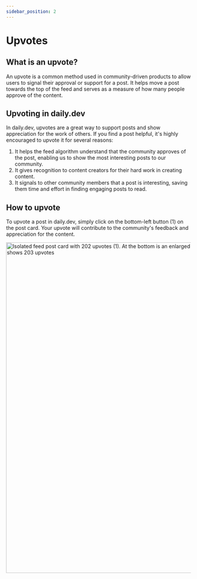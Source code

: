 ```yaml
---
sidebar_position: 2
---
```


# Upvotes

## What is an upvote? 

An upvote is a common method used in community-driven products to allow users to signal their approval or support for a post. It helps move a post towards the top of the feed and serves as a measure of how many people approve of the content.

## Upvoting in daily.dev

In daily.dev, upvotes are a great way to support posts and show appreciation for the work of others. If you find a post helpful, it's highly encouraged to upvote it for several reasons:

1. It helps the feed algorithm understand that the community approves of the post, enabling us to show the most interesting posts to our community.
2. It gives recognition to content creators for their hard work in creating content.
3. It signals to other community members that a post is interesting, saving them time and effort in finding engaging posts to read.

## How to upvote
To upvote a post in daily.dev, simply click on the bottom-left button (1) on the post card. Your upvote will contribute to the community's feedback and appreciation for the content.

<img src="https://daily-now-res.cloudinary.com/image/upload/v1663535080/docs-v2/upvotes-1.jpg" alt='Isolated feed post card with 202 upvotes (1). At the bottom is an enlarged version of the upvote button that has turned green and shows 203 upvotes' width="900" height="900" />